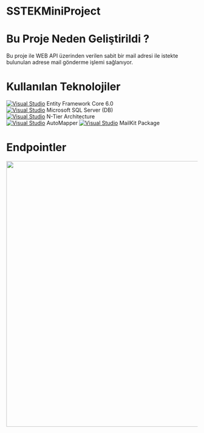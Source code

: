 # SSTEKMiniProject

# Bu Proje Neden Geliştirildi ?

Bu proje ile WEB API üzerinden verilen sabit bir mail adresi ile istekte bulunulan adrese mail gönderme işlemi sağlanıyor.

# Kullanılan Teknolojiler

[![Visual Studio](https://img.shields.io/badge/--6C33AF?logo=visual%20studio)](https://visualstudio.microsoft.com/) Entity Framework Core 6.0 <br/>
[![Visual Studio](https://img.shields.io/badge/--6C33AF?logo=visual%20studio)](https://visualstudio.microsoft.com/) Microsoft SQL Server (DB) <br/>
[![Visual Studio](https://img.shields.io/badge/--6C33AF?logo=visual%20studio)](https://visualstudio.microsoft.com/) N-Tier Architecture <br/>
[![Visual Studio](https://img.shields.io/badge/--6C33AF?logo=visual%20studio)](https://visualstudio.microsoft.com/) AutoMapper
[![Visual Studio](https://img.shields.io/badge/--6C33AF?logo=visual%20studio)](https://visualstudio.microsoft.com/) MailKit Package

# Endpointler
<img src="https://svgshare.com/i/xS3.svg" height="700" width="1200px">



